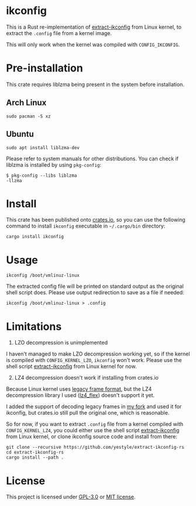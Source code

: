 # ikconfig

This is a Rust re-implementation of [extract-ikconfig] from Linux kernel, to extract the `.config` file from a kernel image.

This will only work when the kernel was compiled with `CONFIG_IKCONFIG`.

# Pre-installation

This crate requires liblzma being present in the system before installation.

## Arch Linux

```
sudo pacman -S xz
```

## Ubuntu

```
sudo apt install liblzma-dev
```

Please refer to system manuals for other distributions. You can check if liblzma is installed by using `pkg-config`:

```
$ pkg-config --libs liblzma
-llzma
```

# Install

This crate has been published onto [crates.io][crate-ikconfig], so you can use the following command to install `ikconfig` executable in `~/.cargo/bin` directory:

```
cargo install ikconfig
```

# Usage

```
ikconfig /boot/vmlinuz-linux
```

The extracted config file will be printed on standard output as the original shell script does. Please use output redirection to save as a file if needed:

```
ikconfig /boot/vmlinuz-linux > .config
```

# Limitations

1. LZO decompression is unimplemented

I haven't managed to make LZO decompression working yet, so if the kernel is compiled with `CONFIG_KERNEL_LZO`, `ikconfig` won't work. Please use the shell script [extract-ikconfig] from Linux kernel for now.

2. LZ4 decompression doesn't work if installing from crates.io

Because Linux kernel uses [legacy frame format][lz4-legacy-frame], but the LZ4 decompression library I used ([lz4_flex][crate-lz4-flex]) doesn't support it yet.

I added the support of decoding legacy frames in [my fork][yestyle-lz4-flex] and used it for ikconfig, but crates.io still pull the original one, which is reasonable.

So for now, if you want to extract `.config` file from a kernel compiled with `CONFIG_KERNEL_LZ4`, you could either use the shell script [extract-ikconfig] from Linux kernel, or clone ikconfig source code and install from there:

```
git clone --recursive https://github.com/yestyle/extract-ikconfig-rs
cd extract-ikconfig-rs
cargo install --path .
```

# License

This project is licensed under [GPL-3.0](COPYING) or [MIT license](LICENSE).



[extract-ikconfig]: https://github.com/torvalds/linux/blob/master/scripts/extract-ikconfig "extract-ikconfig"
[crate-ikconfig]: https://crates.io/crates/ikconfig "ikconfig"
[lz4-legacy-frame]: https://github.com/lz4/lz4/blob/dev/doc/lz4_Frame_format.md#legacy-frame "Legacy frame"
[crate-lz4-flex]: https://crates.io/crates/lz4_flex "lz4_flex"
[yestyle-lz4-flex]: https://github.com/yestyle/lz4_flex "yestyle/lz4_flex"
[self-tests-branch]: https://github.com/yestyle/extract-ikconfig-rs/tree/tests "tests branch"

